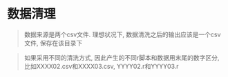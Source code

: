 # 数据清理

> 数据来源是两个csv文件. 理想状况下, 数据清洗之后的输出应该是一个csv文件, 保存在该目录下

> 如果采用不同的清洗方式, 因此产生的不同r脚本和数据用末尾的数字区分, 比如XXXX02.csv和XXXX03.csv, YYYY02.r和YYYY03.r
